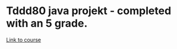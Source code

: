 # Tddd80 java projekt - completed with an 5 grade.
[Link to course](https://www.ida.liu.se/~TDDD78/index.sv.shtml)
